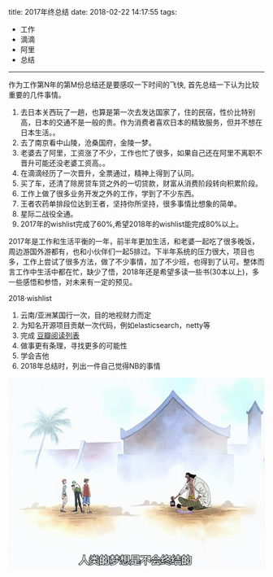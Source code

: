 title: 2017年终总结
date: 2018-02-22 14:17:55
tags:
- 工作
- 滴滴
- 阿里
- 总结

---

作为工作第N年的第M份总结还是要感叹一下时间的飞快, 首先总结一下认为比较重要的几件事情。
1. 去日本关西玩了一趟，也算是第一次去发达国家了，住的民宿，性价比特别高，日本的交通不是一般的贵。作为消费者喜欢日本的精致服务，但并不想在日本生活。。
2. 去了南京看中山陵，沧桑国府，金陵一梦。
3. 老婆去了阿里，工资涨了不少，工作也忙了很多，如果自己还在阿里不离职不晋升可能还没老婆工资高。。
4. 在滴滴经历了一次晋升，全票通过，精神上得到了认同。
5. 买了车，还清了除房贷车贷之外的一切贷款，财富从消费阶段转向积累阶段。
6. 工作上做了很多业务开发之外的工作，学到了不少东西。
7. 王者农药单排段位达到王者，坚持你所坚持，很多事情比想象的简单。
8. 星际二战役全通。
9. 2017年的wishlist完成了60%,希望2018年的wishlist能完成80%以上。

2017年是工作和生活平衡的一年，前半年更加生活，和老婆一起吃了很多晚饭，周边游国外游都有，也和小伙伴们一起5排过。下半年系统的压力很大，项目也多，工作上尝试了很多方法，做了不少事情，加了不少班，也得到了认可。整体而言工作中生活中都在忙，缺少了悟，2018年还是希望多读一些书(30本以上)，多一些感悟和参悟，对未来有一定的预见。

2018·wishlist
1. 云南/亚洲某国行一次，目的地视财力而定
2. 为知名开源项目贡献一次代码，例如elasticsearch，netty等
3. 完成 [豆瓣阅读列表](http://book.douban.com/people/49806902/wish)
4. 做事更有条理，寻找更多的可能性
5. 学会吉他
6. 2018年总结时，列出一件自己觉得NB的事情

![人的梦想，是不会终结的](http://raw.githubusercontent.com/minotaursu/minotaursu.github.io/source/images/hzdream.png)
